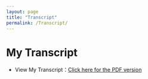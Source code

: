 ```yaml
---
layout: page
title: "Transcript"
permalink: /Transcript/
---
```


# My Transcript

- View My Transcript：<a href="https://xinyuanlyu.github.io/Lyu-Xinyuan%20CV.pdf" target="_blank">Click here for the PDF version</a>
